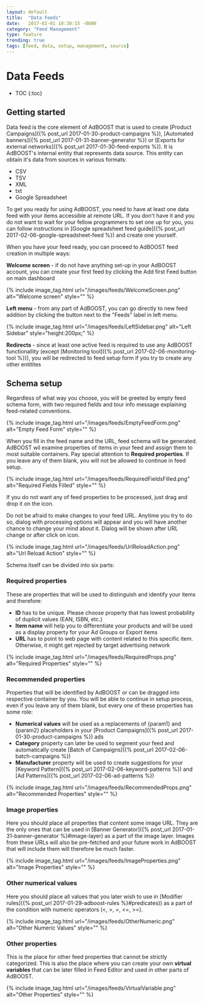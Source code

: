 ```yaml
---
layout: default
title:  "Data Feeds"
date:   2017-02-01 10:30:15 -0600
category: "Feed Management"
type: feature
trending: true
tags: [feed, data, setup, management, source]
---
```


# Data Feeds

* TOC
{:toc}

## Getting started

Data feed is the core element of AdBOOST that is used to create [Product Campaigns]({% post_url 2017-01-30-product-campaigns %}), [Automated banners]({% post_url 2017-01-31-banner-generator %}) or [Exports for external networks]({% post_url 2017-01-30-feed-exports %}). It is AdBOOST's internal entity that represents data source. This entity can obtain it's data from sources in various formats:

- CSV
- TSV
- XML
- txt
- Google Spreadsheet

To get you ready for using AdBOOST, you need to have at least one data feed with your items accessible at remote URL. If you don't have it and you do not want to wait for your fellow programmers to set one up for you, you can follow instructions in [Google spreadsheet feed guide]({% post_url 2017-02-06-google-spreadsheet-feed %}) and create one yourself.

When you have your feed ready, you can proceed to AdBOOST feed creation in multiple ways:

**Welcome screen** - if do not have anything set-up in your AdBOOST account, you can create your first feed by clicking the <span class="btn btn-sm btn-primary"><i class="fa fa-plus"></i> Add first Feed</span> button on main dashboard

{% include image_tag.html url="/images/feeds/WelcomeScreen.png" alt="Welcome screen" style="" %}

**Left menu** - from any part of AdBOOST, you can go directly to new feed addition by clicking the <i class="fa fa-plus"></i> button next to the "Feeds" label in left menu.

{% include image_tag.html url="/images/feeds/LeftSidebar.png" alt="Left Sidebar" style="height:200px;" %}

**Redirects** - since at least one active feed is required to use any AdBOOST functionallity (except [Monitoring tool]({% post_url 2017-02-06-monitoring-tool %})), you will be redirected to feed setup form if you try to create any other entitites

## Schema setup

Regardless of what way you choose, you will be greeted by empty feed schema form, with two required fields and tour info message explaining feed-related conventions.

{% include image_tag.html url="/images/feeds/EmptyFeedForm.png" alt="Empty Feed Form" style="" %}

When you fill in the feed name and the URL, feed schema will be generated. AdBOOST wil examine properties of items in your feed and assign them to most suitable containers. Pay special attention to **Required properties**. If you leave any of them blank, you will not be allowed to continue in feed setup.

{% include image_tag.html url="/images/feeds/RequiredFieldsFilled.png" alt="Required Fields Filled" style="" %}

If you do not want any of feed properties to be processed, just drag and drop it on the <i class="glyphicon glyphicon-trash"></i> icon.

Do not be afraid to make changes to your feed URL. Anytime you try to do so, dialog with processing options will appear and you will have another chance to change your mind about it. Dialog will be shown after URL change or after click on <i class="fa fa-refresh"></i> icon.

{% include image_tag.html url="/images/feeds/UrlReloadAction.png" alt="Url Reload Action" style="" %}

Schema itself can be divided into six parts:

### Required properties

These are properties that will be used to distinguish and identify your items and therefore:

- **ID** has to be unique. Please choose property that has lowest probability of duplicit values (EAN, ISBN, etc.)
- **Item name** will help you to differentiate your products and will be used as a display property for your Ad Groups or Export items
- **URL** has to point to web page with content related to this specific item. Otherwise, it might get rejected by target advertising network

{% include image_tag.html url="/images/feeds/RequiredProps.png" alt="Required Properties" style="" %}

### Recommended properties

Properties that will be identified by AdBOOST or can be dragged into respective container by you. You will be able to continue in setup process, even if you leave any of them blank, but every one of these properties has some role:

- **Numerical values** will be used as a replacements of {param1} and {param2} placeholders in your [Product Campaigns]({% post_url 2017-01-30-product-campaigns %}) ads
- **Category** property can later be used to segment your feed and automatically create [Batch of Campaigns]({% post_url 2017-02-06-batch-campaigns %})
- **Manufacturer** property will be used to create suggestions for your [Keyword Pattern]({% post_url 2017-02-06-keyword-patterns %}) and [Ad Patterns]({% post_url 2017-02-06-ad-patterns %})

{% include image_tag.html url="/images/feeds/RecommendedProps.png" alt="Recommended Properties" style="" %}

### Image properties

Here you should place all properties that content some image URL. They are the only ones that can be used in [Banner Generator]({% post_url 2017-01-31-banner-generator %}#image-layer) as a part of the image layer. Images from these URLs will also be pre-fetched and your future work in AdBOOST that will include them will therefore be much faster.

{% include image_tag.html url="/images/feeds/ImageProperties.png" alt="Image Properties" style="" %}

### Other numerical values

Here you should place all values that you later wish to use in [Modifier rules]({% post_url 2017-01-29-adboost-rules %}#predicates)) as a part of the condition with numeric operators (<, >, =, <=, >=).

{% include image_tag.html url="/images/feeds/OtherNumeric.png" alt="Other Numeric Values" style="" %}

### Other properties

This is the place for other feed properties that cannot be strictly categorized. This is also the place where you can create your own **virtual variables** that can be later filled in Feed Editor and used in other parts of AdBOOST.

{% include image_tag.html url="/images/feeds/VirtualVariable.png" alt="Other Properties" style="" %}


